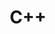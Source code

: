 ---
layout: post
title: "C++"
parent: Programming Language
has_children: true
nav_order: 2
permalink: /docs/pl/cpp
---